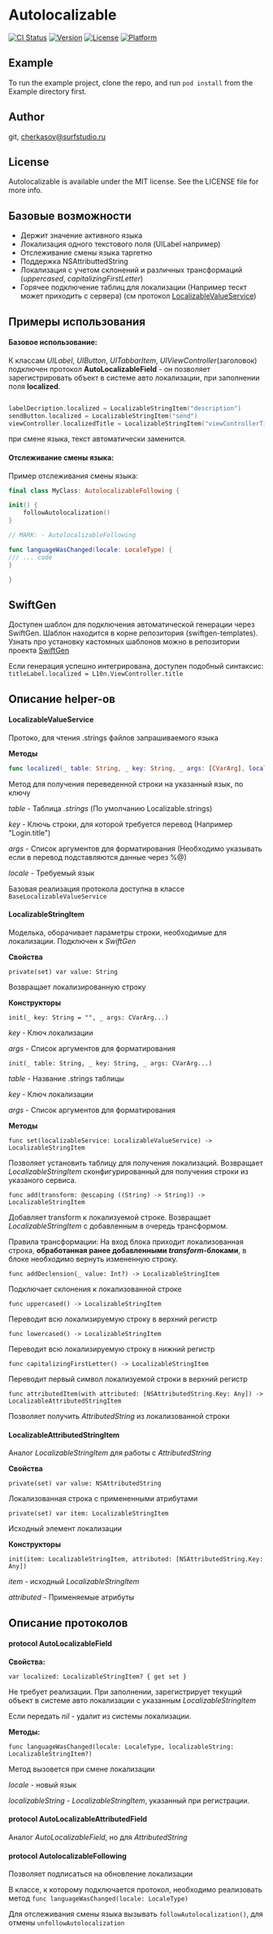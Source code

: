 # Autolocalizable

[![CI Status](https://img.shields.io/travis/git/Autolocalizable.svg?style=flat)](https://travis-ci.org/git/Autolocalizable)
[![Version](https://img.shields.io/cocoapods/v/Autolocalizable.svg?style=flat)](https://cocoapods.org/pods/Autolocalizable)
[![License](https://img.shields.io/cocoapods/l/Autolocalizable.svg?style=flat)](https://cocoapods.org/pods/Autolocalizable)
[![Platform](https://img.shields.io/cocoapods/p/Autolocalizable.svg?style=flat)](https://cocoapods.org/pods/Autolocalizable)

## Example

To run the example project, clone the repo, and run `pod install` from the Example directory first.

## Author

git, cherkasov@surfstudio.ru

## License

Autolocalizable is available under the MIT license. See the LICENSE file for more info.

## Базовые возможности

- Держит значение активного языка 
- Локализация одного текстового поля (UILabеl например)
- Отслеживание смены языка таргетно 
- Поддержка NSAttributtedString 
- Локализация с учетом склонений и различных трансформаций (_uppercased_, _capitalizingFirstLetter_)
- Горячее подключение таблиц для локализации (Например тескт может приходить с сервера) (см протокол [LocalizableValueService](LocalizableValueService))

## Примеры использования

#### Базовое использование:

К классам _UILabel_, _UIButton_, _UITabbarItem_, _UIViewController_(заголовок) подключен протокол **AutoLocalizableField** - он позволяет зарегистрировать объект в системе авто локализации, при заполнении поля **localized**. 

```swift

labelDecription.localized = LocalizableStringItem("description")
sendButton.localized = LocalizableStringItem("send")
viewController.localizedTitle = LocalizableStringItem("viewControllerTitle")

```

при смене языка, текст автоматически заменится.

#### Отслеживание смены языка:

Пример отслеживания смены языка: 

```swift
final class MyClass: AutolocalizableFollowing {

init() {
	followAutolocalization()
}

// MARK: - AutolocalizableFollowing

func languageWasChanged(locale: LocaleType) {
/// ... code    
}

}

```

## SwiftGen

Доступен шаблон для подключения автоматической генерации через SwiftGen.
Шаблон находится в корне репозитория (swiftgen-templates).
Узнать про установку кастомных шаблонов можно в репозитории проекта [SwiftGen](https://github.com/SwiftGen/SwiftGen#choosing-your-template)

Если генерация успешно интегрирована, доступен подобный синтаксис: 
`titleLabel.localized = L10n.ViewController.title`

## Описание helper-ов

#### LocalizableValueService

Протоко, для чтения .strings файлов запрашиваемого языка

**Методы**

```swift
func localized(_ table: String, _ key: String, _ args: [CVarArg], locale: LocaleType) -> String

```

Метод для получения переведенной строки на указанный язык, по ключу

_table_ - Таблица _.strings_ (По умолчанию Localizable.strings)

_key_ - Ключь строки, для которой требуется перевод (Например "Login.title")

_args_ - Список аргументов для форматирования (Необходимо указывать если в перевод подставляются данные через %@)

_locale_ - Требуемый язык

Базовая реализация протокола доступна в классе `BaseLocalizableValueService`

#### LocalizableStringItem 

Моделька, оборачивает параметры строки, необходимые для локализации. Подключен к _SwiftGen_

**Свойства**

`private(set) var value: String`

Возвращает локализированную строку

**Конструкторы**

`init(_ key: String = "", _ args: CVarArg...)`

_key_ - Ключ локализации

_args_ - Список аргументов для форматирования

`init(_ table: String, _ key: String, _ args: CVarArg...)`

_table_ - Название .strings таблицы

_key_ - Ключ локализации

_args_ - Список аргументов для форматирования

**Методы**

`func set(localizableService: LocalizableValueService) -> LocalizableStringItem`

Позволяет установить таблицу для получения локализаций. Возвращает _LocalizableStringItem_ сконфигурированный для получения строки из указаного сервиса. 

`func add(transform: @escaping ((String) -> String)) -> LocalizableStringItem`

Добавляет transform к локализуемой строке. Возвращает _LocalizableStringItem_ с добавленным в очередь трансформом. 

Правила трансформации: На вход блока приходит локализованная строка, **обработанная ранее добавленными _transform_-блоками**, в блоке необходимо вернуть измененную строку.

`func addDeclension(_ value: Int?) -> LocalizableStringItem`

Подключает склонения к локализованной строке

`func uppercased() -> LocalizableStringItem`

Переводит всю локализируемую строку в верхний регистр

`func lowercased() -> LocalizableStringItem`

Переводит всю локализируемую строку в нижний регистр

`func capitalizingFirstLetter() -> LocalizableStringItem`

Переводит первый символ локализуемой строки в верхний регистр

`func attributedItem(with attributed: [NSAttributedString.Key: Any]) -> LocalizableAttributedStringItem`

Позволяет получить  _AttributedString_ из локализованной строки  

#### LocalizableAttributedStringItem

Аналог _LocalizableStringItem_ для работы с  _AttributedString_

**Свойства**

`private(set) var value: NSAttributedString`

Локализованная строка с примененными атрибутами

`private(set) var item: LocalizableStringItem`

Исходный элемент локализации

**Конструкторы**

`init(item: LocalizableStringItem, attributed: [NSAttributedString.Key: Any])`

_item_ - исходный _LocalizableStringItem_

_attributed_ - Применяемые атрибуты

## Описание протоколов

#### protocol AutoLocalizableField

**Свойства:**

`var localized: LocalizableStringItem? { get set }`

Не требует реализации. 
При заполнении, зарегистрирует текущий объект в системе авто локализации с указанным _LocalizableStringItem_

Если передать _nil_ - удалит из системы локализации.

**Методы:**

`func languageWasChanged(locale: LocaleType, localizableString: LocalizableStringItem?)`

Метод вызовется при смене локализации

_locale_ - новый язык

_localizableString_ -  _LocalizableStringItem_, указанный при регистрации. 

#### protocol AutoLocalizableAttributedField

Аналог _AutoLocalizableField_, но для _AttributedString_


#### protocol AutolocalizableFollowing

Позволяет подписаться на обновление локализации

В классе, к которому подключается протокол, необходимо реализовать метод  `func languageWasChanged(locale: LocaleType)`

Для отслеживания смены языка вызывать `followAutolocalization()`, для отмены `unfollowAutolocalization` 


